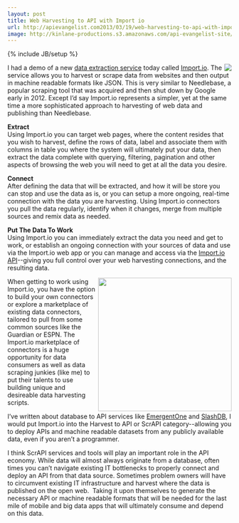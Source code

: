 ```yaml
---
layout: post
title: Web Harvesting to API with Import io
url: http://apievangelist.com2013/03/19/web-harvesting-to-api-with-import.io/
image: http://kinlane-productions.s3.amazonaws.com/api-evangelist-site/blog/import-io-logo.png
---
```

{% include JB/setup %}
<p>
     <a title="Import.io" href="http://import.io"><img src="https://s3.amazonaws.com/kinlane-productions/api-evangelist/import-io/import-io-logo.png"  align="right" /></a>
</p>
<p>
     I had a demo of a new <a href="http://import.io">data extraction service</a> today called <a title="Import.io" href="http://import.io">Import.io</a>. The service allows you to harvest or scrape data from websites and then output in machine readable formats like JSON. This is very similar to Needlebase, a popular scraping tool that was acquired and then shut down by Google early in 2012. Except I’d say Import.io represents a simpler, yet at the same time a more sophisticated approach to harvesting of web data and publishing than Needlebase.
</p>
<p>
     <strong>Extract</strong><br />
     Using Import.io you can target web pages, where the content resides that you wish to harvest, define the rows of data, label and associate them with columns in table you where the system will ultimately put your data, then extract the data complete with querying, filtering, pagination and other aspects of browsing the web you will need to get at all the data you desire.
</p>
<p>
     <strong>Connect</strong><br />
     After defining the data that will be extracted, and how it will be store you can stop and use the data as is, or you can setup a more ongoing, real-time connection with the data you are harvesting. Using Import.io connectors you pull the data regularly, identify when it changes, merge from multiple sources and remix data as needed.
</p>
<p>
     <strong>Put The Data To Work</strong><br />
     Using Import.io you can immediately extract the data you need and get to work, or establish an ongoing connection with your sources of data and use via the Import.io web app or you can manage and access via the <a href="http://docs.import.io/">Import.io API</a>--giving you full control over your web harvesting connections, and the resulting data.
</p>
<p>
     <a title="Import.io" href="http://import.io"><img src="https://s3.amazonaws.com/kinlane-productions/api-evangelist/import-io/import-io-connectors.png"  width="300" align="right" /></a>
</p>
<p>
     When getting to work using Import.io, you have the option to build your own connectors or explore a marketplace of existing data connectors, tailored to pull from some common sources like the Guardian or ESPN. The Import.io marketplace of connectors is a huge opportunity for data consumers as well as data scraping junkies (like me) to put their talents to use building unique and desireable data harvesting scripts.
</p>
<p>
     I’ve written about database to API services like <a title="database to api with EmergentOne" href="/2013/03/01/mysql,-postgresql,-rds-to-api-with-emergent-one/">EmergentOne</a> and <a title="database to api with slashdb" href="http://apievangelist.com/2013/03/18/database-to-api-with-slashdb/">SlashDB</a>, I would put Import.io into the Harvest to API or ScrAPI category--allowing you to deploy APIs and machine readable datasets from any publicly available data, even if you aren’t a programmer.
</p>
<p>
     I think ScrAPI services and tools will play an important role in the API economy. While data will almost always originate from a database, often times you can’t navigate existing IT bottlenecks to properly connect and deploy an API from that data source. Sometimes problem owners will have to circumvent existing IT infrastructure and harvest where the data is published on the open web.  Taking it upon themselves to generate the necessary API or machine readable formats that will be needed for the last mile of mobile and big data apps that will ultimately consume and depend on this data.
</p>
